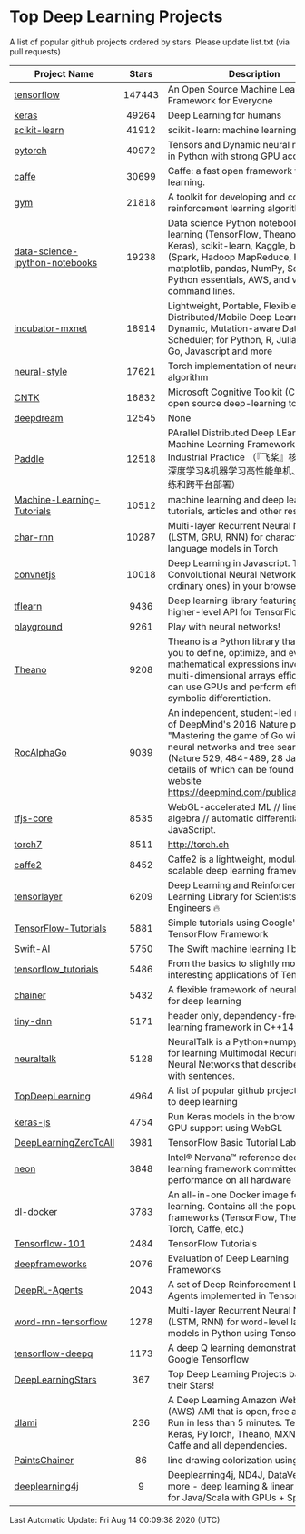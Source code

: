 # Top Deep Learning Projects
A list of popular github projects ordered by stars.
Please update list.txt (via pull requests)

|Project Name| Stars | Description |
| ---------- |:-----:| ----------- |
| [tensorflow](https://github.com/tensorflow/tensorflow) | 147443 | An Open Source Machine Learning Framework for Everyone |
| [keras](https://github.com/keras-team/keras) | 49264 | Deep Learning for humans |
| [scikit-learn](https://github.com/scikit-learn/scikit-learn) | 41912 | scikit-learn: machine learning in Python |
| [pytorch](https://github.com/pytorch/pytorch) | 40972 | Tensors and Dynamic neural networks in Python with strong GPU acceleration |
| [caffe](https://github.com/BVLC/caffe) | 30699 | Caffe: a fast open framework for deep learning. |
| [gym](https://github.com/openai/gym) | 21818 | A toolkit for developing and comparing reinforcement learning algorithms. |
| [data-science-ipython-notebooks](https://github.com/donnemartin/data-science-ipython-notebooks) | 19238 | Data science Python notebooks: Deep learning (TensorFlow, Theano, Caffe, Keras), scikit-learn, Kaggle, big data (Spark, Hadoop MapReduce, HDFS), matplotlib, pandas, NumPy, SciPy, Python essentials, AWS, and various command lines. |
| [incubator-mxnet](https://github.com/apache/incubator-mxnet) | 18914 | Lightweight, Portable, Flexible Distributed/Mobile Deep Learning with Dynamic, Mutation-aware Dataflow Dep Scheduler; for Python, R, Julia, Scala, Go, Javascript and more |
| [neural-style](https://github.com/jcjohnson/neural-style) | 17621 | Torch implementation of neural style algorithm |
| [CNTK](https://github.com/microsoft/CNTK) | 16832 | Microsoft Cognitive Toolkit (CNTK), an open source deep-learning toolkit |
| [deepdream](https://github.com/google/deepdream) | 12545 | None |
| [Paddle](https://github.com/PaddlePaddle/Paddle) | 12518 | PArallel Distributed Deep LEarning: Machine Learning Framework from Industrial Practice （『飞桨』核心框架，深度学习&机器学习高性能单机、分布式训练和跨平台部署） |
| [Machine-Learning-Tutorials](https://github.com/ujjwalkarn/Machine-Learning-Tutorials) | 10512 | machine learning and deep learning tutorials, articles and other resources  |
| [char-rnn](https://github.com/karpathy/char-rnn) | 10287 | Multi-layer Recurrent Neural Networks (LSTM, GRU, RNN) for character-level language models in Torch |
| [convnetjs](https://github.com/karpathy/convnetjs) | 10018 | Deep Learning in Javascript. Train Convolutional Neural Networks (or ordinary ones) in your browser. |
| [tflearn](https://github.com/tflearn/tflearn) | 9436 | Deep learning library featuring a higher-level API for TensorFlow. |
| [playground](https://github.com/tensorflow/playground) | 9261 | Play with neural networks! |
| [Theano](https://github.com/Theano/Theano) | 9208 | Theano is a Python library that allows you to define, optimize, and evaluate mathematical expressions involving multi-dimensional arrays efficiently. It can use GPUs and perform efficient symbolic differentiation. |
| [RocAlphaGo](https://github.com/Rochester-NRT/RocAlphaGo) | 9039 | An independent, student-led replication of DeepMind's 2016 Nature publication, "Mastering the game of Go with deep neural networks and tree search" (Nature 529, 484-489, 28 Jan 2016), details of which can be found on their website https://deepmind.com/publications.html. |
| [tfjs-core](https://github.com/tensorflow/tfjs-core) | 8535 | WebGL-accelerated ML // linear algebra // automatic differentiation for JavaScript. |
| [torch7](https://github.com/torch/torch7) | 8511 | http://torch.ch |
| [caffe2](https://github.com/facebookarchive/caffe2) | 8452 | Caffe2 is a lightweight, modular, and scalable deep learning framework. |
| [tensorlayer](https://github.com/tensorlayer/tensorlayer) | 6209 | Deep Learning and Reinforcement Learning Library for Scientists and Engineers 🔥 |
| [TensorFlow-Tutorials](https://github.com/nlintz/TensorFlow-Tutorials) | 5881 | Simple tutorials using Google's TensorFlow Framework |
| [Swift-AI](https://github.com/Swift-AI/Swift-AI) | 5750 | The Swift machine learning library. |
| [tensorflow_tutorials](https://github.com/pkmital/tensorflow_tutorials) | 5486 | From the basics to slightly more interesting applications of Tensorflow |
| [chainer](https://github.com/chainer/chainer) | 5432 | A flexible framework of neural networks for deep learning |
| [tiny-dnn](https://github.com/tiny-dnn/tiny-dnn) | 5171 | header only, dependency-free deep learning framework in C++14 |
| [neuraltalk](https://github.com/karpathy/neuraltalk) | 5128 | NeuralTalk is a Python+numpy project for learning Multimodal Recurrent Neural Networks that describe images with sentences. |
| [TopDeepLearning](https://github.com/aymericdamien/TopDeepLearning) | 4964 | A list of popular github projects related to deep learning |
| [keras-js](https://github.com/transcranial/keras-js) | 4754 | Run Keras models in the browser, with GPU support using WebGL |
| [DeepLearningZeroToAll](https://github.com/hunkim/DeepLearningZeroToAll) | 3981 | TensorFlow Basic Tutorial Labs |
| [neon](https://github.com/NervanaSystems/neon) | 3848 | Intel® Nervana™ reference deep learning framework committed to best performance on all hardware |
| [dl-docker](https://github.com/floydhub/dl-docker) | 3783 | An all-in-one Docker image for deep learning. Contains all the popular DL frameworks (TensorFlow, Theano, Torch, Caffe, etc.) |
| [Tensorflow-101](https://github.com/sjchoi86/Tensorflow-101) | 2484 | TensorFlow Tutorials |
| [deepframeworks](https://github.com/zer0n/deepframeworks) | 2076 | Evaluation of Deep Learning Frameworks |
| [DeepRL-Agents](https://github.com/awjuliani/DeepRL-Agents) | 2043 | A set of Deep Reinforcement Learning Agents implemented in Tensorflow. |
| [word-rnn-tensorflow](https://github.com/hunkim/word-rnn-tensorflow) | 1278 | Multi-layer Recurrent Neural Networks (LSTM, RNN) for word-level language models in Python using TensorFlow. |
| [tensorflow-deepq](https://github.com/siemanko/tensorflow-deepq) | 1173 | A deep Q learning demonstration using Google Tensorflow |
| [DeepLearningStars](https://github.com/hunkim/DeepLearningStars) | 367 | Top Deep Learning Projects based on their Stars! |
| [dlami](https://github.com/ritchieng/dlami) | 236 | A Deep Learning Amazon Web Service (AWS) AMI that is open, free and works. Run in less than 5 minutes. TensorFlow, Keras, PyTorch, Theano, MXNet, CNTK, Caffe and all dependencies. |
| [PaintsChainer](https://github.com/taizan/PaintsChainer) | 86 | line drawing colorization using chainer |
| [deeplearning4j](https://github.com/deeplearning4j/deeplearning4j) | 9 | Deeplearning4j, ND4J, DataVec and more - deep learning & linear algebra for Java/Scala with GPUs + Spark |

Last Automatic Update: Fri Aug 14 00:09:38 2020 (UTC)
